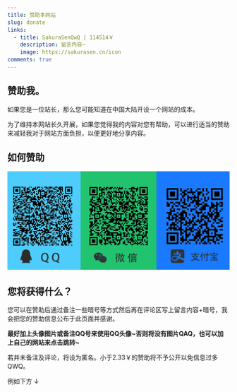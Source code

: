```yaml
---
title: 赞助本网站
slug: donate
links:
  - title: SakuraSenQwQ | 114514￥
    description: 留言内容~
    image: https://sakurasen.cn/icon
comments: true
---
```


## 赞助我。

如果您是一位站长，那么您可能知道在中国大陆开设一个网站的成本。

为了维持本网站长久开展，如果您觉得我的内容对您有帮助，可以进行适当的赞助来减轻我对于网站方面负担，以便更好地分享内容。

## 如何赞助

![请务必备注](PAY.png "请务必备注")

## 您将获得什么？

您可以在赞助后通过备注一些暗号等方式然后再在评论区写上留言内容+暗号，我会把您的赞助信息公布于此页面并感谢。

**最好加上头像图片或备注QQ号来使用QQ头像~否则将没有图片QAQ，也可以加上自己的网站来点击跳转~**

若并未备注及评论，将设为匿名。小于2.33￥的赞助将不予公开以免信息过多QWQ。

例如下方 ↓